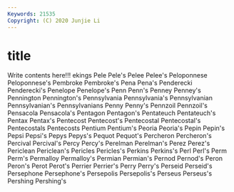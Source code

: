 ```yaml
---
Keywords: 21535
Copyright: (C) 2020 Junjie Li
---
```


# title

Write contents here!!!
ekings 
Pele 
Pele's 
Pelee 
Pelee's 
Peloponnese 
Peloponnese's 
Pembroke 
Pembroke's
Pena 
Pena's 
Penderecki 
Penderecki's 
Penelope 
Penelope's 
Penn 
Penn's 
Penney 
Penney's
Pennington 
Pennington's 
Pennsylvania 
Pennsylvania's 
Pennsylvanian 
Pennsylvanian's 
Pennsylvanians 
Penny 
Penny's 
Pennzoil
Pennzoil's 
Pensacola 
Pensacola's 
Pentagon 
Pentagon's 
Pentateuch 
Pentateuch's 
Pentax 
Pentax's 
Pentecost
Pentecost's 
Pentecostal 
Pentecostal's 
Pentecostals 
Pentecosts 
Pentium 
Pentium's 
Peoria 
Peoria's 
Pepin
Pepin's 
Pepsi 
Pepsi's 
Pepys 
Pepys's 
Pequot 
Pequot's 
Percheron 
Percheron's 
Percival
Percival's 
Percy 
Percy's 
Perelman 
Perelman's 
Perez 
Perez's 
Periclean 
Periclean's 
Pericles
Pericles's 
Perkins 
Perkins's 
Perl 
Perl's 
Perm 
Perm's 
Permalloy 
Permalloy's 
Permian
Permian's 
Pernod 
Pernod's 
Peron 
Peron's 
Perot 
Perot's 
Perrier 
Perrier's 
Perry
Perry's 
Perseid 
Perseid's 
Persephone 
Persephone's 
Persepolis 
Persepolis's 
Perseus 
Perseus's 
Pershing
Pershing's 
